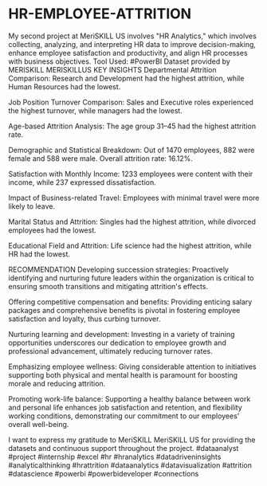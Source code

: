# HR-EMPLOYEE-ATTRITION
My second project at MeriSKILL US involves "HR Analytics," which involves collecting, analyzing, and interpreting HR data to improve decision-making, enhance employee satisfaction and productivity, and align HR processes with business objectives.
Tool Used: #PowerBI
Dataset provided by MERISKILL MERISKILLUS
KEY INSIGHTS
Departmental Attrition Comparison:
Research and Development had the highest attrition, while Human Resources had the lowest.

Job Position Turnover Comparison:
Sales and Executive roles experienced the highest turnover, while managers had the lowest.

Age-based Attrition Analysis:
The age group 31–45 had the highest attrition rate.

Demographic and Statistical Breakdown:
Out of 1470 employees, 882 were female and 588 were male. Overall attrition rate: 16.12%.

Satisfaction with Monthly Income:
1233 employees were content with their income, while 237 expressed dissatisfaction.

Impact of Business-related Travel:
Employees with minimal travel were more likely to leave.

Marital Status and Attrition:
Singles had the highest attrition, while divorced employees had the lowest.

Educational Field and Attrition:
Life science had the highest attrition, while HR had the lowest.

RECOMMENDATION
Developing succession strategies: Proactively identifying and nurturing future leaders within the organization is critical to ensuring smooth transitions and mitigating attrition's effects.

Offering competitive compensation and benefits: Providing enticing salary packages and comprehensive benefits is pivotal in fostering employee satisfaction and loyalty, thus curbing turnover.

Nurturing learning and development: Investing in a variety of training opportunities underscores our dedication to employee growth and professional advancement, ultimately reducing turnover rates.

Emphasizing employee wellness: Giving considerable attention to initiatives supporting both physical and mental health is paramount for boosting morale and reducing attrition.

Promoting work-life balance: Supporting a healthy balance between work and personal life enhances job satisfaction and retention, and flexibility working conditions, demonstrating our commitment to our employees' overall well-being.

I want to express my gratitude to MeriSKILL MeriSKILL US for providing the datasets and continuous support throughout the project.
#dataanalyst #project #internship  #excel #hr #hranalytics  #datadriveninsights #analyticalthinking #hrattrition #dataanalytics #datavisualization #attrition #datascience #powerbi #powerbideveloper #connections
